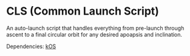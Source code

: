 CLS (Common Launch Script)
==========================

An auto-launch script that handles everything from pre-launch through ascent to a final circular orbit for any desired apoapsis and inclination.

Dependencies:   <a href="https://forum.kerbalspaceprogram.com/index.php?/topic/165628-181-kos-v1210-kos-scriptable-autopilot-system/">kOS</a>

